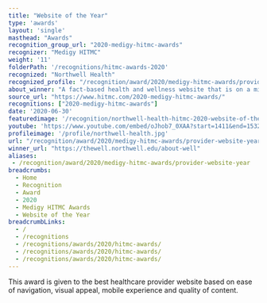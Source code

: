 ```yaml
---
title: "Website of the Year"
type: 'awards'
layout: 'single'
masthead: "Awards"
recognition_group_url: "2020-medigy-hitmc-awards"
recognizer: "Medigy HITMC"
weight: '11'
folderPath: '/recognitions/hitmc-awards-2020'
recognized: "Northwell Health"
recognized_profile: "/recognition/award/2020/medigy-hitmc-awards/provider-website-year"
about_winner: "A fact-based health and wellness website that is on a mission to make a difference as an honest, trusted, and caring partner. The website provides personalized content to consumers to make them more confident & capable in their healthcare journey."
source_url: "https://www.hitmc.com/2020-medigy-hitmc-awards/"
recognitions: ["2020-medigy-hitmc-awards"]
date: '2020-06-30'
featuredimage: '/recognition/northwell-health-hitmc-2020-website-of-the-year.jpg'
youtube: 'https://www.youtube.com/embed/oJhob7_0XAA?start=1411&end=1532'
profileimage: '/profile/northwell-health.jpg'
url: "/recognition/award/2020/medigy-hitmc-awards/provider-website-year"
winner_url: "https://thewell.northwell.edu/about-well"
aliases:
 - /recognition/award/2020/medigy-hitmc-awards/provider-website-year 
breadcrumbs:
  - Home
  - Recognition
  - Award
  - 2020
  - Medigy HITMC Awards
  - Website of the Year
breadcrumbLinks:
  - /
  - /recognitions
  - /recognitions/awards/2020/hitmc-awards/
  - /recognitions/awards/2020/hitmc-awards/
  - /recognitions/awards/2020/hitmc-awards/ 
---
```


This award is given to the best healthcare provider website based on ease of navigation, visual appeal, mobile experience and quality of content.
